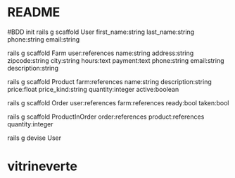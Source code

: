 # README

#BDD init
rails g scaffold User   first_name:string 
			            last_name:string
			            phone:string
			            email:string

rails g scaffold Farm   user:references
			            name:string
			            address:string
			            zipcode:string
			            city:string
			            hours:text
			            payment:text
			            phone:string
			            email:string
			            description:string

rails g scaffold Product    farm:references 
                            name:string 
                            description:string 
                            price:float 
                            price_kind:string 
                            quantity:integer 
                            active:boolean

rails g scaffold Order  user:references 
                        farm:references 
                        ready:bool 
                        taken:bool

rails g scaffold ProductInOrder  order:references
                                 product:references 
                                 quantity:integer

rails g devise User
# vitrineverte
